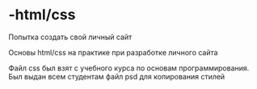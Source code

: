 # -html/css
Попытка создать свой личный сайт

Основы html/css на практике при разработке личного сайта

Файл css был взят с учебного курса по основам программирования. Был выдан всем студентам файл psd для копирования стилей
